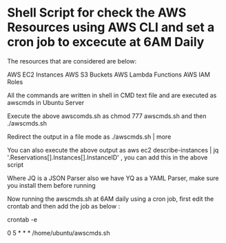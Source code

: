 # Shell Script for check the AWS Resources using AWS CLI and set a cron job to excecute at 6AM Daily

The resources that are considered are below:

AWS EC2 Instances 
AWS S3 Buckets
AWS Lambda Functions
AWS IAM Roles

All the commands are written in shell in CMD text file and are executed as awscmds in Ubuntu Server

Execute the above awscomds.sh as chmod 777 awscmds.sh and then ./awscmds.sh

Redirect the output in a file mode as ./awscmds.sh | more

You can also execute the above output as aws ec2 describe-instances | jq '.Reservations[].Instances[].InstanceID' , you can add this in the above script

Where JQ is a JSON Parser also we have YQ as a YAML Parser, make sure you install them before running 

Now running the awscmds.sh at 6AM daily using a cron job, first edit the crontab and then add the job as below :

crontab -e

0 5 * * * /home/ubuntu/awscmds.sh
